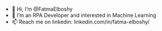- 👋 Hi, I’m @FatmaElboshy
- 👀 I’m an RPA Developer and interested in Machine Learning
- 📫 Reach me on linkedin: linkedin.com/in/fatma-elboshy/

<!---
FatmaElboshy/FatmaElboshy is a ✨ special ✨ repository because its `README.md` (this file) appears on your GitHub profile.
You can click the Preview link to take a look at your changes.
--->
